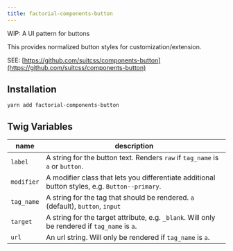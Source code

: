 ```yaml
---
title: factorial-components-button
---
```


WIP: A UI pattern for buttons

This provides normalized button styles for customization/extension. 

SEE: [https://github.com/suitcss/components-button](https://github.com/suitcss/components-button)

## Installation

    yarn add factorial-components-button

## Twig Variables

name | description
---|---
`label` | A string for the button text. Renders `raw` if `tag_name` is `a` or `button`. 
`modifier` | A modifier class that lets you differentiate additional button styles, e.g. `Button--primary`.
`tag_name` | A string for the tag that should be rendered. `a` (default), `button`, `input` |
`target` | A string for the target attribute, e.g. `_blank`. Will only be rendered if `tag_name` is `a`.
`url` | An url string. Will only be rendered if `tag_name` is `a`.
